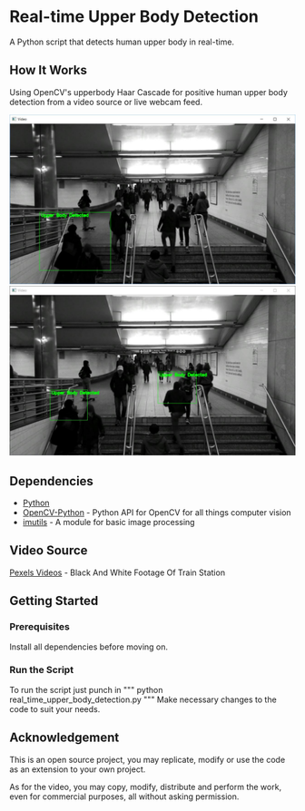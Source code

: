 # Real-time Upper Body Detection
A Python script that detects human upper body in real-time.

## How It Works
Using OpenCV's upperbody Haar Cascade for positive human upper body detection from a video source or live webcam feed.

![Example 1](screenshots/Positives_1.JPG "Whenever a positive is detected, it will highlight the detected positives with a green rectangular box.")
![Example 2](screenshots/Positives_2.JPG "Highlighted with multiple boxes when multiple positives detected.")

## Dependencies
* [Python](https://www.python.org/downloads/)
* [OpenCV-Python](https://pypi.python.org/pypi/opencv-python) - Python API for OpenCV for all things computer vision
* [imutils](https://pypi.python.org/pypi/imutils) - A module for basic image processing

## Video Source
[Pexels Videos](https://videos.pexels.com/videos/black-and-white-footage-of-train-station-2655) - Black And White Footage Of Train Station

## Getting Started
### Prerequisites
Install all dependencies before moving on.

### Run the Script
To run the script just punch in
"""
python real_time_upper_body_detection.py
"""
Make necessary changes to the code to suit your needs.

## Acknowledgement
This is an open source project, you may replicate, modify or use the code as an extension to your own project.

As for the video,
you may copy, modify, distribute and perform the work, even for commercial purposes, all without asking permission.
